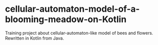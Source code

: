 # cellular-automaton-model-of-a-blooming-meadow-on-Kotlin
Training project about cellular-automaton-like model of bees and flowers. Rewritten in Kotlin from Java.
